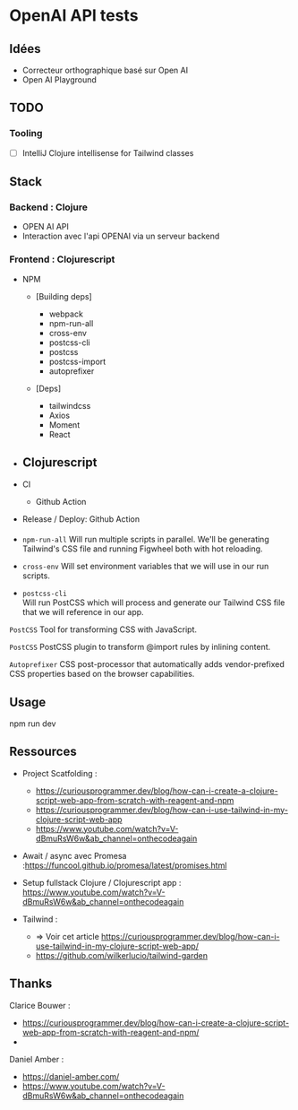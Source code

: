 # OpenAI API tests


## Idées
- Correcteur orthographique basé sur Open AI
- Open AI Playground


## TODO
### Tooling
- [ ] IntelliJ Clojure intellisense for Tailwind classes


## Stack
### Backend : Clojure
  - OPEN AI API
  - Interaction avec l'api OPENAI via un serveur backend

### Frontend : Clojurescript
  - NPM
    - [Building deps]
      - webpack
      - npm-run-all
      - cross-env
      - postcss-cli
      - postcss
      - postcss-import
      - autoprefixer
    
    - [Deps] 
      - tailwindcss
      - Axios
      - Moment
      - React
  - Clojurescript
    -
- CI 
  - Github Action

- Release / Deploy: Github Action



####
- `npm-run-all` 
Will run multiple scripts in parallel. We'll be generating Tailwind's CSS file and running Figwheel both with hot reloading.

- `cross-env` 
Will set environment variables that we will use in our run scripts.

- `postcss-cli`  
Will run PostCSS which will process and generate our Tailwind CSS file that we will reference in our app.

`PostCSS` 
Tool for transforming CSS with JavaScript.

`PostCSS` 
PostCSS plugin to transform @import rules by inlining content.

`Autoprefixer` 
CSS post-processor that automatically adds vendor-prefixed CSS properties based on the browser capabilities.


## Usage
npm run dev


## Ressources
- Project Scatfolding :
  - https://curiousprogrammer.dev/blog/how-can-i-create-a-clojure-script-web-app-from-scratch-with-reagent-and-npm
  - https://curiousprogrammer.dev/blog/how-can-i-use-tailwind-in-my-clojure-script-web-app
  - https://www.youtube.com/watch?v=V-dBmuRsW6w&ab_channel=onthecodeagain
  
- Await / async avec Promesa :https://funcool.github.io/promesa/latest/promises.html
- Setup fullstack Clojure / Clojurescript app : https://www.youtube.com/watch?v=V-dBmuRsW6w&ab_channel=onthecodeagain

- Tailwind :
  - => Voir cet article https://curiousprogrammer.dev/blog/how-can-i-use-tailwind-in-my-clojure-script-web-app/
  - https://github.com/wilkerlucio/tailwind-garden


## Thanks 
Clarice Bouwer :
 - https://curiousprogrammer.dev/blog/how-can-i-create-a-clojure-script-web-app-from-scratch-with-reagent-and-npm/
 - 
Daniel Amber : 
 - https://daniel-amber.com/
 - https://www.youtube.com/watch?v=V-dBmuRsW6w&ab_channel=onthecodeagain